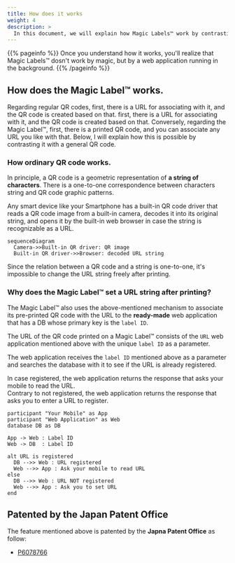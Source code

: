 ```yaml
---
title: How does it works
weight: 4
description: >
  In this document, we will explain how Magic Labels™ work by contrasting them with how regular QR codes work, and show you that the mechanism is patented.
---
```


{{% pageinfo %}}
Once you understand how it works, you'll realize that  Magic Labels™ dosn't work by magic, but by a web application running in the background.
{{% /pageinfo %}}

## How does the Magic Label™ works.
Regarding regular QR codes, first, there is a URL for associating with it, and the QR code is created based on that. first, there is a URL for associating with it, and the QR code is created based on that. Conversely, regarding the  Magic Label™, first, there is a printed QR code, and you can associate any URL you like with that. Below, I will explain how this is possible by contrasting it with a general QR code.

### How ordinary QR code works.
In principle, a QR code is a geometric representation of **a string of characters**. There is a one-to-one correspondence between characters string and QR code graphic patterns.  

Any smart device like your Smartphone has a built-in QR code driver that reads a QR code image from a built-in camera, decodes it into its original string, and opens it by the built-in web browser in case the string is recognizable as a URL.  

```mermaid
sequenceDiagram
  Camera->>Built-in QR driver: QR image
  Built-in QR driver->>Browser: decoded URL string
```

Since the relation between a QR code and a string is one-to-one, it's impossible to change the URL string freely after printing.

### Why does the Magic Label™ set a URL string after printing?
The Magic Label™ also uses the above-mentioned mechanism to associate its pre-printed QR code with the URL to the **ready-made** web application that has a DB whose primary key is the ``label ID``.  

The URL of the QR code printed on a Magic Label™ consists of the ``URL`` web application mentioned above with the unique ``label ID`` as a parameter.

The web application receives the ``label ID`` mentioned above as a parameter and searches the database with it to see if the URL is already registered.  

In case registered, the web application returns the response that asks your mobile to read the URL.  
Contrary to not registered, the web application returns the response that asks you to enter a URL to register.

```plantuml
participant "Your Mobile" as App
participant "Web Application" as Web
database DB as DB

App -> Web : Label ID
Web -> DB  : Label ID

alt URL is registered
  DB -->> Web : URL registered
  Web -->> App : Ask your mobile to read URL
else 
  DB -->> Web : URL NOT registered
  Web -->> App : Ask you to set URL
end
```


## Patented by the Japan Patent Office
The feature mentioned above is patented by the **Japna Patent Office** as follow:
- [P6078766](https://www.j-platpat.inpit.go.jp/c1800/PU/JP-6078766/D2E867CCAFF6CE9635CD4F2A6B6FDBF890F40D6422306B6567C7FBD559EA1CE1/15/ja)